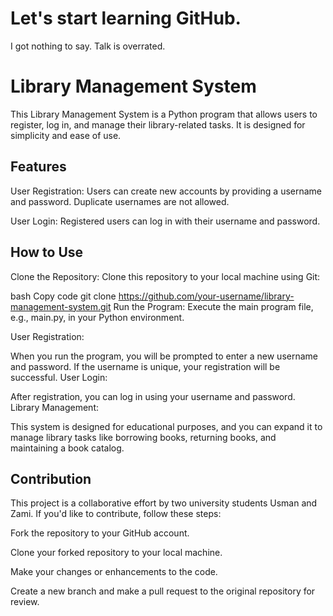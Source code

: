 
<h1>Let's start learning GitHub.</h1>

<p>I got nothing to say. Talk is overrated.</p>

<h1>Library Management System</h2>

This Library Management System is a Python program that allows users to register, log in, and manage their library-related tasks. It is designed for simplicity and ease of use.

<h2>Features</h2>

User Registration: Users can create new accounts by providing a username and password. Duplicate usernames are not allowed.

User Login: Registered users can log in with their username and password.

<h2>How to Use</h2>
Clone the Repository: Clone this repository to your local machine using Git:

bash
Copy code
git clone https://github.com/your-username/library-management-system.git
Run the Program: Execute the main program file, e.g., main.py, in your Python environment.

User Registration:

When you run the program, you will be prompted to enter a new username and password.
If the username is unique, your registration will be successful.
User Login:

After registration, you can log in using your username and password.
Library Management:

This system is designed for educational purposes, and you can expand it to manage library tasks like borrowing books, returning books, and maintaining a book catalog.
<h2>Contribution</h2>
This project is a collaborative effort by two university students Usman and Zami. If you'd like to contribute, follow these steps:

Fork the repository to your GitHub account.

Clone your forked repository to your local machine.

Make your changes or enhancements to the code.

Create a new branch and make a pull request to the original repository for review.
